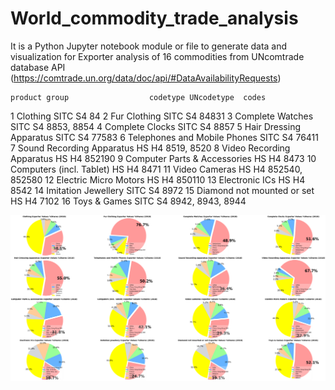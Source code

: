 # World_commodity_trade_analysis
It is a Python Jupyter notebook module or file to generate data and visualization for Exporter analysis of 16 commodities from UNcomtrade database API (https://comtrade.un.org/data/doc/api/#DataAvailabilityRequests)


	product group	               codetype	UNcodetype	codes
1	Clothing	                     SITC	   S4	         84
2	Fur Clothing	               SITC	   S4	         84831
3	Complete Watches	            SITC	   S4	         8853, 8854
4	Complete Clocks	            SITC	   S4	         8857
5	Hair Dressing Apparatus	      SITC	   S4	         77583
6	Telephones and Mobile Phones	SITC	   S4	         76411
7	Sound Recording Apparatus	   HS	      H4	         8519, 8520
8	Video Recording Apparatus	   HS	      H4	         852190
9	Computer Parts & Accessories	HS	      H4	         8473
10	Computers (incl. Tablet)	   HS	      H4	         8471
11	Video Cameras	               HS	      H4	         852540, 852580
12	Electric Micro Motors	      HS	      H4	         850110
13	Electronic ICs	               HS	      H4	         8542
14	Imitation Jewellery	         SITC	   S4	         8972
15	Diamond not mounted or set	   HS 	   H4	         7102
16	Toys & Games	               SITC	   S4	         8942, 8943, 8944

![the link not valid](https://raw.githubusercontent.com/v-w-dev/World_commodity_trade_analysis/master/Exporter_ranking.png?token=AM4MDXBN6L6LVHNLENZOFWK6XAIAE)


